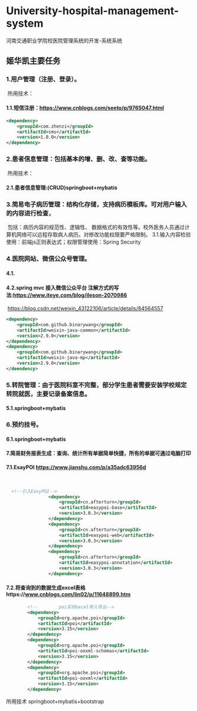 # University-hospital-management-system
河南交通职业学院校医院管理系统的开发-系统系统

## 姬华凯主要任务

### 	1.用户管理（注册、登录）。

​		所用技术：

#### 		1.1.短信注册：https://www.cnblogs.com/seeto/p/9765047.html	

```xml
<dependency>
    <groupId>com.zhenzi</groupId>
    <artifactId>sms</artifactId>
    <version>1.0.0</version>
</dependency>
```

### 	2.患者信息管理：包括基本的增、删、改、查等功能。

​		所用技术：

#### 		2.1.患者信息管理:(CRUD)springboot+mybatis

### 	3.简易电子病历管理：结构化存储，支持病历模板库。可对用户输入的内容进行检查，

​		包括：病历内容的规范性、逻辑性、 数据格式的有效性等。校外医务人员通过计
​		算机网络可以远程存取病人病历。对修改功能权限要严格限制。
​		3.1.输入内容检验使用：前端js正则表达式；权限管理使用：Spring Security

### 	4.医院网站、微信公众号管理。

#### 		4.1.

#### 		4.2.spring mvc 接入微信公众平台 注解方式的写法:https://www.iteye.com/blog/ileson-2070986

​			https://blog.csdn.net/weixin_43122106/article/details/84564557

```xml
<dependency>
    <groupId>com.github.binarywang</groupId>
    <artifactId>weixin-java-common</artifactId>
    <version>2.9.0</version>
</dependency>
<dependency>
    <groupId>com.github.binarywang</groupId>
    <artifactId>weixin-java-mp</artifactId>
    <version>2.9.0</version>
</deendency>
```

### 	5.转院管理：由于医院科室不完整，部分学生患者需要安装学校规定转院就医，主要记录备案信息。

#### 		5.1.springboot+mybatis

### 	6.预约挂号。

#### 		6.1.springboot+mybatis

#### 	7.简易财务报表生成：查询、统计所有单据简单快捷，所有的单据可通过电脑打印

#### 		7.1.EsayPOI https://www.jianshu.com/p/a35adc63956d

​			  

```xml
  <!--引入EasyPOI-->
				<dependency>
					<groupId>cn.afterturn</groupId>
					<artifactId>easypoi-base</artifactId>
					<version>3.0.3</version>
				</dependency>
				<dependency>
					<groupId>cn.afterturn</groupId>
					<artifactId>easypoi-web</artifactId>
					<version>3.0.3</version>
				</dependency>
				<dependency>
					<groupId>cn.afterturn</groupId>
					<artifactId>easypoi-annotation</artifactId>
					<version>3.0.3</version>
				</dependency>
```

#### 		7.2.将查询到的数据生成excel表格https://www.cnblogs.com/lin02/p/11648899.htm

```xml
		<!--        poi实现excel导入导出-->
		<dependency>
			<groupId>org.apache.poi</groupId>
			<artifactId>poi</artifactId>
			<version>3.15</version>
		</dependency>
		<dependency>
			<groupId>org.apache.poi</groupId>
			<artifactId>poi-ooxml-schemas</artifactId>
			<version>3.15</version>
		</dependency>
		<dependency>
			<groupId>org.apache.poi</groupId>
			<artifactId>poi-ooxml</artifactId>
			<version>3.15</version>
		</dependency>
```
所用技术
	springboot+mybatis+bootstrap